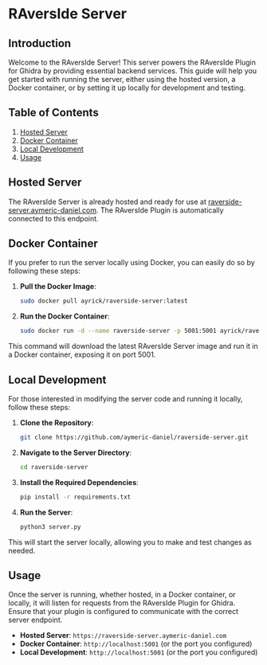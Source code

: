 # RAversIde Server

## Introduction

Welcome to the RAversIde Server! This server powers the RAversIde Plugin for Ghidra by providing essential backend services. This guide will help you get started with running the server, either using the hosted version, a Docker container, or by setting it up locally for development and testing.

## Table of Contents

1. [Hosted Server](#hosted-server)
2. [Docker Container](#docker-container)
3. [Local Development](#local-development)
4. [Usage](#usage)

## Hosted Server

The RAversIde Server is already hosted and ready for use at [raverside-server.aymeric-daniel.com](https://raverside-server.aymeric-daniel.com/). The RAversIde Plugin is automatically connected to this endpoint.

## Docker Container

If you prefer to run the server locally using Docker, you can easily do so by following these steps:

1. **Pull the Docker Image**:
    
    ```bash
    sudo docker pull ayrick/raverside-server:latest
    ```
    
2. **Run the Docker Container**:
    
    ```bash
    sudo docker run -d --name raverside-server -p 5001:5001 ayrick/raverside-server:latest
    
    ```
    

This command will download the latest RAversIde Server image and run it in a Docker container, exposing it on port 5001.

## Local Development

For those interested in modifying the server code and running it locally, follow these steps:

1. **Clone the Repository**:
    
    ```bash
    git clone https://github.com/aymeric-daniel/raverside-server.git
    ```
    
2. **Navigate to the Server Directory**:
    
    ```bash
    cd raverside-server
    ```
    
3. **Install the Required Dependencies**:
    
    ```bash
    pip install -r requirements.txt
    ```
    
4. **Run the Server**:
    
    ```bash
    python3 server.py
    ```
    

This will start the server locally, allowing you to make and test changes as needed.

## Usage

Once the server is running, whether hosted, in a Docker container, or locally, it will listen for requests from the RAversIde Plugin for Ghidra. Ensure that your plugin is configured to communicate with the correct server endpoint.

- **Hosted Server**: `https://raverside-server.aymeric-daniel.com`
- **Docker Container**: `http://localhost:5001` (or the port you configured)
- **Local Development**: `http://localhost:5001` (or the port you configured)

